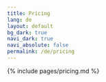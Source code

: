 ```yaml
---
title: Pricing
lang: de
layout: default
bg_dark: true
navi_dark: true
navi_absolute: false
permalink: /de/pricing
---
```


{% include pages/pricing.md %} 
